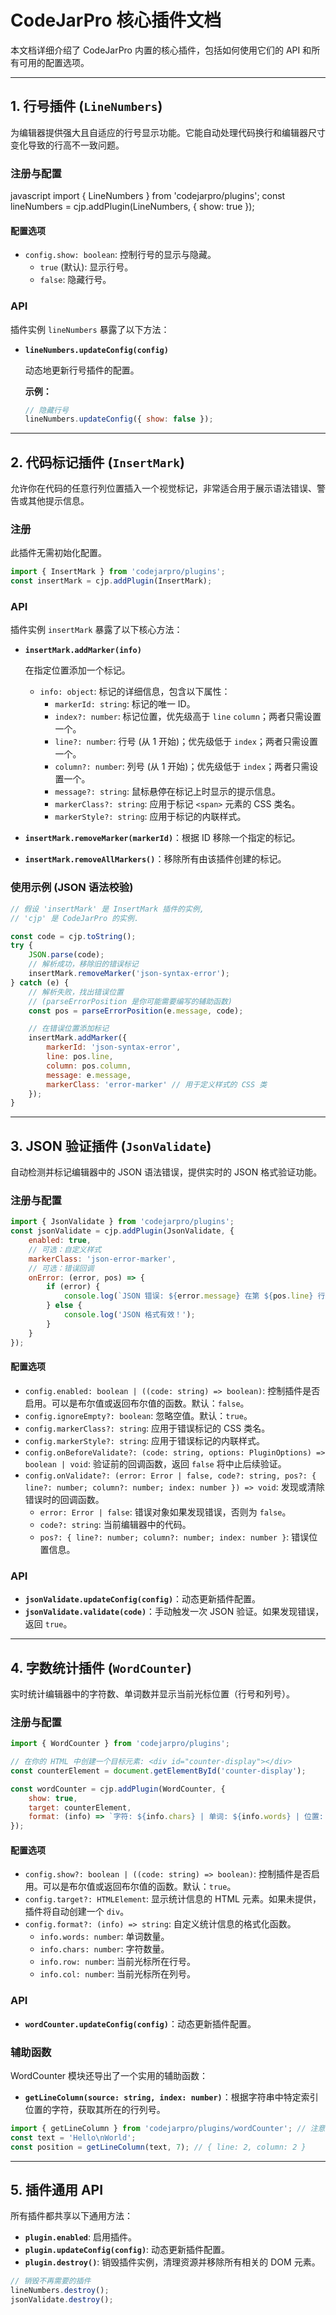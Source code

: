 # CodeJarPro 核心插件文档

本文档详细介绍了 CodeJarPro 内置的核心插件，包括如何使用它们的 API 和所有可用的配置选项。

---

## 1. 行号插件 (`LineNumbers`)

为编辑器提供强大且自适应的行号显示功能。它能自动处理代码换行和编辑器尺寸变化导致的行高不一致问题。

### 注册与配置

javascript
import { LineNumbers } from 'codejarpro/plugins';
const lineNumbers = cjp.addPlugin(LineNumbers, { show: true });

#### 配置选项

-   `config.show: boolean`: 控制行号的显示与隐藏。
    -   `true` (默认): 显示行号。
    -   `false`: 隐藏行号。

### API

插件实例 `lineNumbers` 暴露了以下方法：

-   **`lineNumbers.updateConfig(config)`**

    动态地更新行号插件的配置。

    **示例：**

    ```javascript
    // 隐藏行号
    lineNumbers.updateConfig({ show: false });
    ```

---

## 2\. 代码标记插件 (`InsertMark`)

允许你在代码的任意行列位置插入一个视觉标记，非常适合用于展示语法错误、警告或其他提示信息。

### 注册

此插件无需初始化配置。

```javascript
import { InsertMark } from 'codejarpro/plugins';
const insertMark = cjp.addPlugin(InsertMark);
```

### API

插件实例 `insertMark` 暴露了以下核心方法：

-   **`insertMark.addMarker(info)`**

    在指定位置添加一个标记。

    -   `info: object`: 标记的详细信息，包含以下属性：
        -   `markerId: string`: 标记的唯一 ID。
        -   `index?: number`: 标记位置，优先级高于 `line` `column`；两者只需设置一个。
        -   `line?: number`: 行号 (从 1 开始)；优先级低于 `index`；两者只需设置一个。
        -   `column?: number`: 列号 (从 1 开始)；优先级低于 `index`；两者只需设置一个。
        -   `message?: string`: 鼠标悬停在标记上时显示的提示信息。
        -   `markerClass?: string`: 应用于标记 `<span>` 元素的 CSS 类名。
        -   `markerStyle?: string`: 应用于标记的内联样式。

-   **`insertMark.removeMarker(markerId)`**：根据 ID 移除一个指定的标记。

-   **`insertMark.removeAllMarkers()`**：移除所有由该插件创建的标记。

### 使用示例 (JSON 语法校验)

```javascript
// 假设 'insertMark' 是 InsertMark 插件的实例,
// 'cjp' 是 CodeJarPro 的实例.

const code = cjp.toString();
try {
	JSON.parse(code);
	// 解析成功，移除旧的错误标记
	insertMark.removeMarker('json-syntax-error');
} catch (e) {
	// 解析失败，找出错误位置
	// (parseErrorPosition 是你可能需要编写的辅助函数)
	const pos = parseErrorPosition(e.message, code);

	// 在错误位置添加标记
	insertMark.addMarker({
		markerId: 'json-syntax-error',
		line: pos.line,
		column: pos.column,
		message: e.message,
		markerClass: 'error-marker' // 用于定义样式的 CSS 类
	});
}
```

---

## 3\. JSON 验证插件 (`JsonValidate`)

自动检测并标记编辑器中的 JSON 语法错误，提供实时的 JSON 格式验证功能。

### 注册与配置

```javascript
import { JsonValidate } from 'codejarpro/plugins';
const jsonValidate = cjp.addPlugin(JsonValidate, {
	enabled: true,
	// 可选：自定义样式
	markerClass: 'json-error-marker',
	// 可选：错误回调
	onError: (error, pos) => {
		if (error) {
			console.log(`JSON 错误: ${error.message} 在第 ${pos.line} 行`);
		} else {
			console.log('JSON 格式有效！');
		}
	}
});
```

#### 配置选项

-   `config.enabled: boolean | ((code: string) => boolean)`: 控制插件是否启用。可以是布尔值或返回布尔值的函数。默认：`false`。
-   `config.ignoreEmpty?: boolean`: 忽略空值。默认：`true`。
-   `config.markerClass?: string`: 应用于错误标记的 CSS 类名。
-   `config.markerStyle?: string`: 应用于错误标记的内联样式。
-   `config.onBeforeValidate?: (code: string, options: PluginOptions) => boolean | void`: 验证前的回调函数，返回 `false` 将中止后续验证。
-   `config.onValidate?: (error: Error | false, code?: string, pos?: { line?: number; column?: number; index: number }) => void`: 发现或清除错误时的回调函数。
    -   `error: Error | false`: 错误对象如果发现错误，否则为 `false`。
    -   `code?: string`: 当前编辑器中的代码。
    -   `pos?: { line?: number; column?: number; index: number }`: 错误位置信息。

### API

-   **`jsonValidate.updateConfig(config)`**：动态更新插件配置。
-   **`jsonValidate.validate(code)`**：手动触发一次 JSON 验证。如果发现错误，返回 `true`。

---

## 4\. 字数统计插件 (`WordCounter`)

实时统计编辑器中的字符数、单词数并显示当前光标位置（行号和列号）。

### 注册与配置

```javascript
import { WordCounter } from 'codejarpro/plugins';

// 在你的 HTML 中创建一个目标元素: <div id="counter-display"></div>
const counterElement = document.getElementById('counter-display');

const wordCounter = cjp.addPlugin(WordCounter, {
	show: true,
	target: counterElement,
	format: (info) => `字符: ${info.chars} | 单词: ${info.words} | 位置: ${info.row}:${info.col}`
});
```

#### 配置选项

-   `config.show?: boolean | ((code: string) => boolean)`: 控制插件是否启用。可以是布尔值或返回布尔值的函数。默认：`true`。
-   `config.target?: HTMLElement`: 显示统计信息的 HTML 元素。如果未提供，插件将自动创建一个 `div`。
-   `config.format?: (info) => string`: 自定义统计信息的格式化函数。
    -   `info.words: number`: 单词数量。
    -   `info.chars: number`: 字符数量。
    -   `info.row: number`: 当前光标所在行号。
    -   `info.col: number`: 当前光标所在列号。

### API

-   **`wordCounter.updateConfig(config)`**：动态更新插件配置。

### 辅助函数

WordCounter 模块还导出了一个实用的辅助函数：

-   **`getLineColumn(source: string, index: number)`**：根据字符串中特定索引位置的字符，获取其所在的行列号。

```javascript
import { getLineColumn } from 'codejarpro/plugins/wordCounter'; // 注意导入路径
const text = 'Hello\nWorld';
const position = getLineColumn(text, 7); // { line: 2, column: 2 }
```

---

## 5\. 插件通用 API

所有插件都共享以下通用方法：

-   **`plugin.enabled`**: 启用插件。
-   **`plugin.updateConfig(config)`**: 动态更新插件配置。
-   **`plugin.destroy()`**: 销毁插件实例，清理资源并移除所有相关的 DOM 元素。

```javascript
// 销毁不再需要的插件
lineNumbers.destroy();
jsonValidate.destroy();
```
